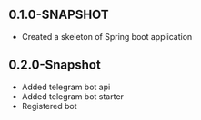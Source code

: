 ## 0.1.0-SNAPSHOT
*   Created a skeleton of Spring boot application

## 0.2.0-Snapshot
* Added telegram bot api
* Added telegram bot starter
* Registered bot

